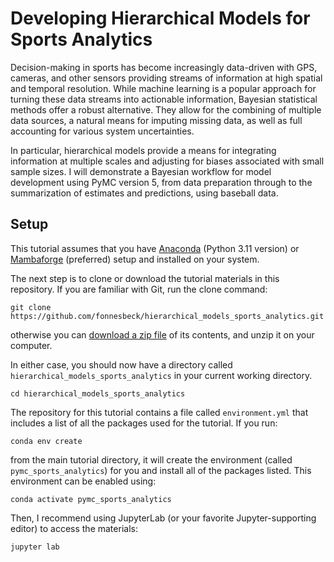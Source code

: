 # Developing Hierarchical Models for Sports Analytics

Decision-making in sports has become increasingly data-driven with GPS, cameras, and other sensors providing streams of information at high spatial and temporal resolution. While machine learning is a popular approach for turning these data streams into actionable information, Bayesian statistical methods offer a robust alternative. They allow for the combining of multiple data sources, a natural means for imputing missing data, as well as full accounting for various system uncertainties.

In particular, hierarchical models provide a means for integrating information at multiple scales and adjusting for biases associated with small sample sizes. I will demonstrate a Bayesian workflow for model development using PyMC version 5, from data preparation through to the summarization of estimates and predictions, using baseball data.

## Setup

This tutorial assumes that you have [Anaconda](https://www.anaconda.com/distribution/#download-section) (Python 3.11 version) or [Mambaforge](https://github.com/conda-forge/miniforge#mambaforge) (preferred) setup and installed on your system.

The next step is to clone or download the tutorial materials in this repository. If you are familiar with Git, run the clone command:

    git clone https://github.com/fonnesbeck/hierarchical_models_sports_analytics.git
    
otherwise you can [download a zip file](https://github.com/fonnesbeck/hierarchical_models_sports_analytics/archive/master.zip) of its contents, and unzip it on your computer.

In either case, you should now have a directory called `hierarchical_models_sports_analytics` in your current working directory.

    cd hierarchical_models_sports_analytics

The repository for this tutorial contains a file called `environment.yml` that includes a list of all the packages used for the tutorial. If you run:

    conda env create
    
from the main tutorial directory, it will create the environment (called `pymc_sports_analytics`) for you and install all of the packages listed. This environment can be enabled using:

    conda activate pymc_sports_analytics
    
Then, I recommend using JupyterLab (or your favorite Jupyter-supporting editor) to access the materials:

    jupyter lab